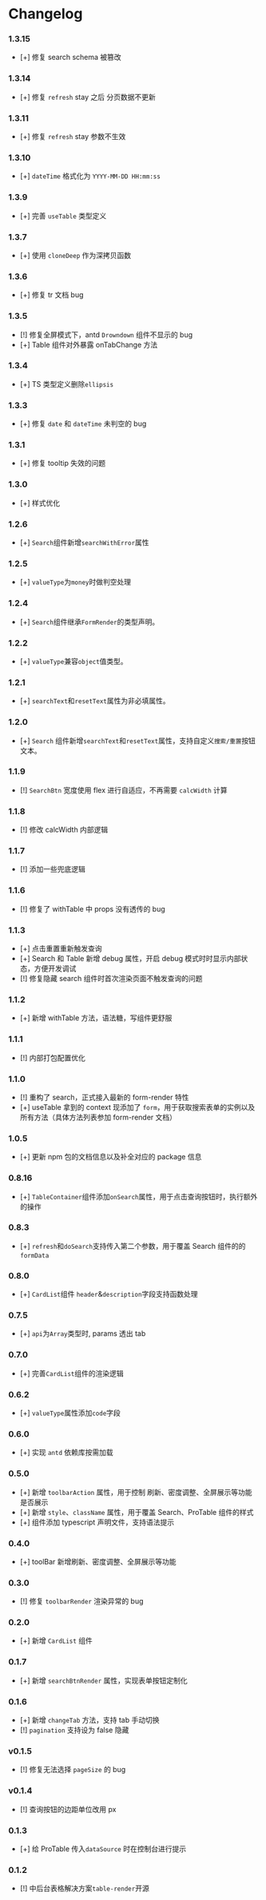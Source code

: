 # Changelog

### 1.3.15
- [+] 修复 search schema 被篡改

### 1.3.14 
- [+] 修复 `refresh` stay 之后 分页数据不更新
### 1.3.11
- [+] 修复 `refresh` stay 参数不生效
### 1.3.10

- [+] `dateTime` 格式化为 `YYYY-MM-DD HH:mm:ss`

### 1.3.9

- [+] 完善 `useTable` 类型定义

### 1.3.7

- [+] 使用 `cloneDeep` 作为深拷贝函数

### 1.3.6

- [+] 修复 tr 文档 bug

### 1.3.5

- [!] 修复全屏模式下，antd `Drowndown` 组件不显示的 bug
- [+] Table 组件对外暴露 onTabChange 方法

### 1.3.4

- [+] TS 类型定义删除`ellipsis`

### 1.3.3

- [+] 修复 `date` 和 `dateTime` 未判空的 bug

### 1.3.1

- [+] 修复 tooltip 失效的问题

### 1.3.0

- [+] 样式优化

### 1.2.6

- [+] `Search`组件新增`searchWithError`属性

### 1.2.5

- [+] `valueType`为`money`时做判空处理

### 1.2.4

- [+] `Search`组件继承`FormRender`的类型声明。

### 1.2.2

- [+] `valueType`兼容`object`值类型。

### 1.2.1

- [+] `searchText`和`resetText`属性为非必填属性。

### 1.2.0

- [+] `Search` 组件新增`searchText`和`resetText`属性，支持自定义`搜索/重置`按钮文本。

### 1.1.9

- [!] `SearchBtn` 宽度使用 flex 进行自适应，不再需要 `calcWidth` 计算

### 1.1.8

- [!] 修改 calcWidth 内部逻辑

### 1.1.7

- [!] 添加一些兜底逻辑

### 1.1.6

- [!] 修复了 withTable 中 props 没有透传的 bug

### 1.1.3

- [+] 点击重置重新触发查询
- [+] Search 和 Table 新增 debug 属性，开启 debug 模式时时显示内部状态，方便开发调试
- [!] 修复隐藏 search 组件时首次渲染页面不触发查询的问题

### 1.1.2

- [+] 新增 withTable 方法，语法糖，写组件更舒服

### 1.1.1

- [!] 内部打包配置优化

### 1.1.0

- [!] 重构了 search，正式接入最新的 form-render 特性
- [+] useTable 拿到的 context 现添加了 `form`，用于获取搜索表单的实例以及所有方法（具体方法列表参加 form-render 文档）

### 1.0.5

- [+] 更新 npm 包的文档信息以及补全对应的 package 信息

### 0.8.16

- [+] `TableContainer`组件添加`onSearch`属性，用于点击查询按钮时，执行额外的操作

### 0.8.3

- [+] `refresh`和`doSearch`支持传入第二个参数，用于覆盖 Search 组件的的`formData`

### 0.8.0

- [+] `CardList`组件 `header`&`description`字段支持函数处理

### 0.7.5

- [+] `api`为`Array`类型时, params 透出 tab

### 0.7.0

- [+] 完善`CardList`组件的渲染逻辑

### 0.6.2

- [+] `valueType`属性添加`code`字段

### 0.6.0

- [+] 实现 `antd` 依赖库按需加载

### 0.5.0

- [+] 新增 `toolbarAction` 属性，用于控制 刷新、密度调整、全屏展示等功能 是否展示
- [+] 新增 `style`、`className` 属性，用于覆盖 Search、ProTable 组件的样式
- [+] 组件添加 typescript 声明文件，支持语法提示

### 0.4.0

- [+] toolBar 新增刷新、密度调整、全屏展示等功能

### 0.3.0

- [!] 修复 `toolbarRender` 渲染异常的 bug

### 0.2.0

- [+] 新增 `CardList` 组件

### 0.1.7

- [+] 新增 `searchBtnRender` 属性，实现表单按钮定制化

### 0.1.6

- [+] 新增 `changeTab` 方法，支持 tab 手动切换
- [!] `pagination` 支持设为 false 隐藏

### v0.1.5

- [!] 修复无法选择 `pageSize` 的 bug

### v0.1.4

- [!] 查询按钮的边距单位改用 px

### 0.1.3

- [+] 给 ProTable 传入`dataSource` 时在控制台进行提示

### 0.1.2

- [!] 中后台表格解决方案`table-render`开源
